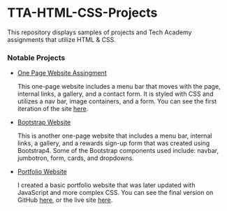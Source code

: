 # TTA-HTML-CSS-Projects
This repository displays samples of projects and Tech Academy assignments that utilize HTML &amp; CSS.

<h3>Notable Projects</h3>
  <ul>
    <li><a href="https://github.com/zeeebs/TTA-HTML-CSS-Projects/tree/main/HTML_Website_Project"_blank">One Page Website Assingment</a></li>
    <p>This one-page website includes a menu bar that moves with the page, internal links, a gallery, and a contact form. It is styled with CSS and utilizes a 
nav bar, image containers, and a form. You can see the first iteration of the site <a href="https://github.com/zeeebs/TTA-HTML-CSS-Projects/tree/main/One-Page%20Website">here</a>.
</p>
    <li><a href="https://github.com/zeeebs/TTA-HTML-CSS-Projects/tree/main/bootstrap4_project"_blank">Bootstrap Website</a></li>
    <p>This is another one-page website that includes a menu bar, internal links, a gallery, and a rewards sign-up form that was created using Bootstrap4. Some of the 
Bootstrap components used include: navbar, jumbotron, form, cards, and dropdowns.
</p>
    <li><a href="https://github.com/zeeebs/TTA-HTML-CSS-Projects/tree/main/Final%20Assignment"_blank">Portfolio Website</a></li>
    <p>I created a basic portfolio website that was later updated with JavaScript and more complex CSS. You can see the final version on GitHub <a href="https://github.com/zeeebs/zeeebs.github.io">here</a>, or the live site <a href="https://zeeebs.github.io/"_blank">here</a>.
</p>
  </ul>
